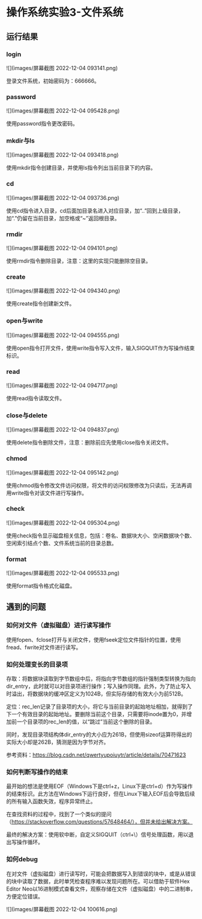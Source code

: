 # 操作系统实验3-文件系统

## 运行结果

### login

![](images/屏幕截图 2022-12-04 093141.png)

登录文件系统，初始密码为：666666。

### password

![](images/屏幕截图 2022-12-04 095428.png)

使用password指令更改密码。

### mkdir与ls

![](images/屏幕截图 2022-12-04 093418.png)

使用mkdir指令创建目录，并使用ls指令列出当前目录下的内容。

### cd

![](images/屏幕截图 2022-12-04 093736.png)

使用cd指令进入目录，cd后面加目录名进入对应目录，加“..”回到上级目录，加“.”仍留在当前目录，加空格或“~”返回根目录。

### rmdir

![](images/屏幕截图 2022-12-04 094101.png)

使用rmdir指令删除目录，注意：这里的实现只能删除空目录。

### create

![](images/屏幕截图 2022-12-04 094340.png)

使用create指令创建新文件。

### open与write

![](images/屏幕截图 2022-12-04 094555.png)

使用open指令打开文件，使用write指令写入文件，输入SIGQUIT作为写操作结束标识。

### read

![](images/屏幕截图 2022-12-04 094717.png)

使用read指令读取文件。

### close与delete

![](images/屏幕截图 2022-12-04 094837.png)

使用delete指令删除文件，注意：删除前应先使用close指令关闭文件。

### chmod

![](images/屏幕截图 2022-12-04 095142.png)

使用chmod指令修改文件访问权限，将文件的访问权限修改为只读后，无法再调用write指令对该文件进行写操作。

### check

![](images/屏幕截图 2022-12-04 095304.png)

使用check指令显示磁盘相关信息，包括：卷名、数据块大小、空闲数据块个数、空闲索引结点个数、文件系统当前的目录总数。

### format

![](images/屏幕截图 2022-12-04 095533.png)

使用format指令格式化磁盘。

## 遇到的问题

### 如何对文件（虚拟磁盘）进行读写操作

使用fopen、fclose打开与关闭文件，使用fseek定位文件指针的位置，使用fread、fwrite对文件进行读写。

### 如何处理变长的目录项

存取：将数据块读取到字节数组中后，将指向字节数组的指针强制类型转换为指向dir_entry，此时就可以对目录项进行操作；写入操作同理。此外，为了防止写入时溢出，将数据块的缓冲区定义为1024B，但实际存储的有效大小为前512B。

定位：rec_len记录了目录项的大小，将它与当前目录的起始地址相加，就得到了下一个有效目录的起始地址。要删除当前这个目录，只需要将inode置为0，并增加前一个目录项的rec_len的值，以“跳过”当前这个删除的目录。

同时，发现目录项结构体dir_entry的大小应为261B，但使用sizeof运算符得出的实际大小却是262B，猜测是因为字节对齐。

参考资料：https://blog.csdn.net/qwertyupoiuytr/article/details/70471623

### 如何判断写操作的结束

最开始的想法是使用EOF（Windows下是ctrl+z，Linux下是ctrl+d）作为写操作的结束标识。此方法在Windows下运行良好，但在Linux下输入EOF后会导致后续的所有输入函数失效，程序异常终止。

在查找资料的过程中，找到了一个类似的提问（https://stackoverflow.com/questions/57648464/），但并未给出解决方案。

最终的解决方案：使用软中断，自定义SIGQUIT（ctrl+\）信号处理函数，用以退出写操作循环。

### 如何debug

在对文件（虚拟磁盘）进行读写时，可能会把数据写入到错误的块中，或是从错误的块中读取了数据，此时单凭检查程序难以发现问题所在。可以借助于软件Hex Editor Neo以16进制模式查看文件，观察存储在文件（虚拟磁盘）中的二进制串，方便定位错误。

![](images/屏幕截图 2022-12-04 100616.png)

